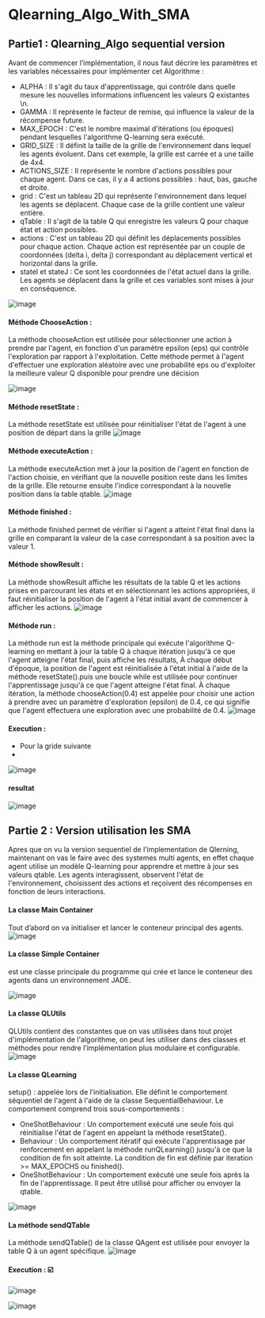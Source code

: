 # Qlearning_Algo_With_SMA
## Partie1 : Qlearning_Algo sequential version

Avant de commencer l’implémentation, il nous faut décrire les paramètres et les variables nécessaires pour implémenter cet Algorithme :
*	ALPHA : Il s'agit du taux d'apprentissage, qui contrôle dans quelle mesure les nouvelles informations influencent les valeurs Q existantes \n. 
*	GAMMA : Il représente le facteur de remise, qui influence la valeur de la récompense future. 
*	MAX_EPOCH : C'est le nombre maximal d'itérations (ou époques) pendant lesquelles l'algorithme Q-learning sera exécuté. 
* GRID_SIZE : Il définit la taille de la grille de l'environnement dans lequel les agents évoluent. Dans cet exemple, la grille est carrée et a une taille de 4x4.
*	ACTIONS_SIZE : Il représente le nombre d'actions possibles pour chaque agent. Dans ce cas, il y a 4 actions possibles : haut, bas, gauche et droite.
*	grid : C'est un tableau 2D qui représente l'environnement dans lequel les agents se déplacent. Chaque case de la grille contient une valeur entière.
*	qTable : Il s'agit de la table Q qui enregistre les valeurs Q pour chaque état et action possibles. 
*	actions : C'est un tableau 2D qui définit les déplacements possibles pour chaque action. Chaque action est représentée par un couple de coordonnées (delta i, delta j) correspondant au déplacement vertical et horizontal dans la grille.
*	stateI et stateJ : Ce sont les coordonnées de l'état actuel dans la grille. Les agents se déplacent dans la grille et ces variables sont mises à jour en conséquence.
 
![image](https://github.com/BOUARGALNE/Qlearning_Algo_With_SMA/assets/120935020/8ab64997-4405-40be-87c9-35f70270b947)

####	Méthode ChooseAction :
La méthode chooseAction est utilisée pour sélectionner une action à prendre par l'agent, en fonction d'un paramètre epsilon (eps) qui contrôle l'exploration par rapport à l'exploitation.
Cette méthode permet à l'agent d'effectuer une exploration aléatoire avec une probabilité eps ou d'exploiter la meilleure valeur Q disponible pour prendre une décision

 ![image](https://github.com/BOUARGALNE/Qlearning_Algo_With_SMA/assets/120935020/e96c9c8d-d829-4046-9be0-3c7a666b6db5)

####	Méthode resetState :
La méthode resetState est utilisée pour réinitialiser l'état de l'agent à une position de départ dans la grille
 ![image](https://github.com/BOUARGALNE/Qlearning_Algo_With_SMA/assets/120935020/6d5ab6ad-99aa-4230-9ed7-d924aa674ba0)

####	Méthode executeAction :
La méthode executeAction met à jour la position de l'agent en fonction de l'action choisie, en vérifiant que la nouvelle position reste dans les limites de la grille. Elle retourne ensuite l'indice correspondant à la nouvelle position dans la table qtable.
 ![image](https://github.com/BOUARGALNE/Qlearning_Algo_With_SMA/assets/120935020/c1dc05d7-0be2-4b3d-a4ec-42fd70f70f0f)

#### Méthode finished :
La méthode finished permet de vérifier si l'agent a atteint l'état final dans la grille en comparant la valeur de la case correspondant à sa position avec la valeur 1.
 
####	Méthode showResult :
La méthode showResult affiche les résultats de la table Q et les actions prises en parcourant les états et en sélectionnant les actions appropriées, il faut réinitialiser la position de l'agent à l'état initial avant de commencer à afficher les actions.
 ![image](https://github.com/BOUARGALNE/Qlearning_Algo_With_SMA/assets/120935020/8f1fedf8-2446-4a3e-8a76-7aa6a32b7a14)

#### Méthode run :
La méthode run est la méthode principale qui exécute l'algorithme Q-learning en mettant à jour la table Q à chaque itération jusqu'à ce que l'agent atteigne l'état final, puis affiche les résultats, À chaque début d'époque, la position de l'agent est réinitialisée à l'état initial à l'aide de la méthode resetState().puis une boucle while est utilisée pour continuer l'apprentissage jusqu'à ce que l'agent atteigne l'état final.
À chaque itération, la méthode chooseAction(0.4) est appelée pour choisir une action à prendre avec un paramètre d'exploration (epsilon) de 0.4, ce qui signifie que l'agent effectuera une exploration avec une probabilité de 0.4.
 ![image](https://github.com/BOUARGALNE/Qlearning_Algo_With_SMA/assets/120935020/b8b229db-ee69-4474-a4e7-70eec418209a)
####	Execution :
* Pour la gride suivante 
* 
![image](https://github.com/BOUARGALNE/Qlearning_Algo_With_SMA/assets/120935020/f0cf61f1-2c9e-4801-a6e3-1523c05e338f)

#### resultat
![image](https://github.com/BOUARGALNE/Qlearning_Algo_With_SMA/assets/120935020/e193d604-2511-4cf3-bc1d-019ad5626f5f)

## Partie 2 : Version utilisation les SMA
Apres que on vu la version sequentiel de l’implementation de Qlerning, maintenant on  vas le faire avec des systemes multi agents, en effet chaque agent utilise un modèle Q-learning pour apprendre et mettre à jour ses valeurs qtable. Les agents interagissent, observent l'état de l'environnement, choisissent des actions et reçoivent des récompenses en fonction de leurs interactions.
####	La classe Main Container
Tout d’abord on va initialiser et lancer le conteneur principal des agents.
 ![image](https://github.com/BOUARGALNE/Qlearning_Algo_With_SMA/assets/120935020/95e46e10-0f64-4775-b0ef-e81f9e7a9c00)

####	La classe Simple Container
est une classe principale du programme qui crée et lance le conteneur des agents dans un environnement JADE. 
 
 ![image](https://github.com/BOUARGALNE/Qlearning_Algo_With_SMA/assets/120935020/f6556acd-5f7c-4dd7-8968-9f0b59a502e8)


####	La classe QLUtils
QLUtils contient des constantes que on vas utilisées dans tout projet d'implémentation de l'algorithme, on peut les utiliser dans des classes et méthodes pour rendre l’implémentation plus modulaire et configurable.
 ![image](https://github.com/BOUARGALNE/Qlearning_Algo_With_SMA/assets/120935020/0a6fae69-f707-4e14-ba01-cf6faecc8ed9)

####	La classe QLearning
setup() : appelée lors de l’initialisation. Elle définit le comportement séquentiel de l'agent à l'aide de la classe SequentialBehaviour. Le comportement comprend trois sous-comportements :
* OneShotBehaviour : Un comportement exécuté une seule fois qui réinitialise l'état de l'agent en appelant la méthode resetState().
* Behaviour : Un comportement itératif qui exécute l'apprentissage par renforcement en appelant la méthode runQLearning() jusqu'à ce que la condition de fin soit atteinte. La condition de fin est définie par iteration >= MAX_EPOCHS ou finished().
* OneShotBehaviour : Un comportement exécuté une seule fois après la fin de l'apprentissage. Il peut être utilisé pour afficher ou envoyer la qtable.

 ![image](https://github.com/BOUARGALNE/Qlearning_Algo_With_SMA/assets/120935020/f9b7ce45-4053-4b50-ab0a-2494a7c30649)


####	La méthode sendQTable
La méthode sendQTable() de la classe QAgent est utilisée pour envoyer la table Q à un agent spécifique.
 ![image](https://github.com/BOUARGALNE/Qlearning_Algo_With_SMA/assets/120935020/4ea6b6c2-9289-4b77-9dd2-728cc6735967)

#### Execution : ☑️
![image](https://github.com/BOUARGALNE/Qlearning_Algo_With_SMA/assets/120935020/61159796-9c15-4ce4-811f-e50f7dd55596)

![image](https://github.com/BOUARGALNE/Qlearning_Algo_With_SMA/assets/120935020/082779f2-f229-4a81-88d8-347539867357)

 
 



